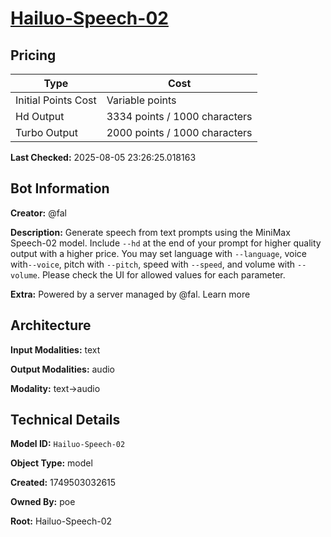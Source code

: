 # [Hailuo-Speech-02](https://poe.com/Hailuo-Speech-02)

## Pricing

| Type | Cost |
|------|------|
| Initial Points Cost | Variable points |
| Hd Output | 3334 points / 1000 characters |
| Turbo Output | 2000 points / 1000 characters |

**Last Checked:** 2025-08-05 23:26:25.018163


## Bot Information

**Creator:** @fal

**Description:** Generate speech from text prompts using the MiniMax Speech-02 model. Include `--hd` at the end of your prompt for higher quality output with a higher price. You may set language with `--language`, voice with`--voice`, pitch with `--pitch`, speed with `--speed`, and volume with `--volume`. Please check the UI for allowed values for each parameter.

**Extra:** Powered by a server managed by @fal. Learn more


## Architecture

**Input Modalities:** text

**Output Modalities:** audio

**Modality:** text->audio


## Technical Details

**Model ID:** `Hailuo-Speech-02`

**Object Type:** model

**Created:** 1749503032615

**Owned By:** poe

**Root:** Hailuo-Speech-02
